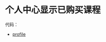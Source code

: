 # 个人中心显示已购买课程

代码：

- [profile](https://github.com/happypeter/aa-journey-demo/commit/96885cb44be60472e70fbf9a30477f5297793e1c)
